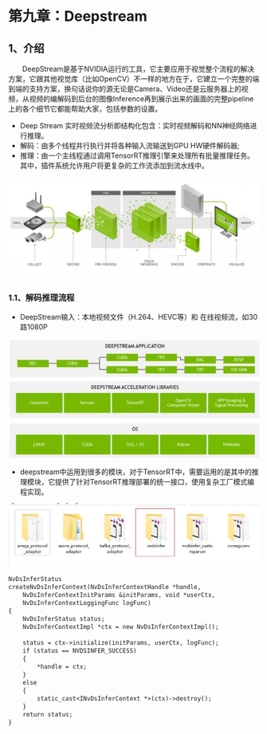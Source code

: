 # 第九章：Deepstream

## 1、介绍

&emsp;&emsp;DeepStream是基于NVIDIA运行的工具，它主要应用于视觉整个流程的解决方案，它跟其他视觉库（比如OpenCV）不一样的地方在于，它建立一个完整的端到端的支持方案，换句话说你的源无论是Camera、Video还是云服务器上的视频，从视频的编解码到后台的图像Inference再到展示出来的画面的完整pipeline上的各个细节它都能帮助大家，包括参数的设置。

- Deep Stream 实时视频流分析即结构化包含：实时视频解码和NN神经网络进行推理。
- 解码：由多个线程并行执行并将各种输入流输送到GPU HW硬件解码器;
- 推理：由一个主线程通过调用TensorRT推理引擎来处理所有批量推理任务。其中，插件系统允许用户将更复杂的工作流添加到流水线中。

![](/Image/专业技能/TensorRT/deepstream流水线.jpg)

### 1.1、解码推理流程

- DeepStream输入：本地视频文件（H.264、HEVC等）和 在线视频流，如30 路1080P

![](/Image/专业技能/TensorRT/deepstream流程.jpg)

- deepstream中运用到很多的模块，对于TensorRT中，需要运用的是其中的推理模块，它提供了针对TensorRT推理部署的统一接口，使用复杂工厂模式编程实现。

![](/Image/专业技能/TensorRT/deepstream_lib.jpg)

```
NvDsInferStatus
createNvDsInferContext(NvDsInferContextHandle *handle,
	NvDsInferContextInitParams &initParams, void *userCtx,
	NvDsInferContextLoggingFunc logFunc)
{
	NvDsInferStatus status;
	NvDsInferContextImpl *ctx = new NvDsInferContextImpl();

	status = ctx->initialize(initParams, userCtx, logFunc);
	if (status == NVDSINFER_SUCCESS)
	{
		*handle = ctx;
	}
	else
	{
		static_cast<INvDsInferContext *>(ctx)->destroy();
	}
	return status;
}
```

